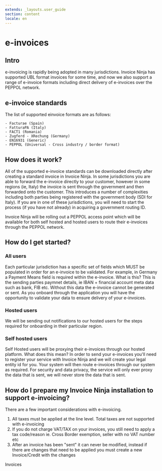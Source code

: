 ```yaml
---
extends: _layouts.user_guide
section: content
locale: en
---
```


# e-invoices

## Intro

e-invoicing is rapidly being adopted in many jurisdictions. Invoice Ninja has supported UBL format invoices for some time, and now we also support a range of e-invoice formats including direct delivery of e-invoices over the PEPPOL network.

## e-invoice standards

The list of supported einvoice formats are as follows:

    - Facturae (Spain)
    - FatturaPA (Italy)
    - FACT1 (Romania)
    - Zugferd - XRechung (Germany)
    - EN16931 (Generic)
    - PEPPOL (Universal - Cross industry / border format)

## How does it work?

All of the supported e-invoice standards can be downloaded directly after creating a standard invoice in Invoice Ninja. In some jurisdictions you are able to forward the e-invoice directly to your customer, however in some regions (ie, Italy) the invoice is sent through the government and then forwarded onto the customer. This introduces a number of complexities including both parties being registered with the government body (SDI for Italy). If you are in one of these jurisdictions, you will need to start the process (if you have not already) in acquiring a government routing ID.

Invoice Ninja will be rolling out a PEPPOL access point which will be available for both self hosted and hosted users to route their e-invoices through the PEPPOL network. 

## How do I get started?

### All users

Each particular jurisdiction has a specific set of fields which MUST be populated in order for an e-invoice to be validated. For example, in Germany a Payment Means field is required within the e-invoice. What is this? This is the sending parties paymnet details, ie IBAN + financial account meta data such as bank, FIB etc. Without this data the e-invoice cannot be generated or sent.  As you onboard through the application you will have the opportunity to validate your data to ensure delivery of your e-invoices.

### Hosted users

We will be sending out notifications to our hosted users for the steps required for onboarding in their particular region. 

### Self hosted users

Self Hosted users will be proxying their e-invoices through our hosted platform. What does this mean? In order to send your e-invoices you'll need to register your service with Invoice Ninja and we will create your legal entity id for you. Your system will then route e-invoices through our system as required. For security and data privacy, the service will only ever proxy the data that is sent, we will never store the data that is sent.

## How do I prepare my Invoice Ninja installation to support e-invoicing?

There are a few important considerations with e-invoicing.

1. All taxes must be applied at the line level. Total taxes are not supported with e-invoicing
2. If you do not charge VAT/TAX on your invoices, you still need to apply a tax code/reason ie. Cross Border exemption, seller with no VAT number etc
3. After an invoice has been "sent" it can never be modified, instead if there are changes that need to be applied you must create a new Invoice/Credit with the changes



<x-next url=/en/invoices>Invoices</x-next>
